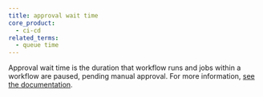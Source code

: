 ```yaml
---
title: approval wait time
core_product:
  - ci-cd
related_terms:
  - queue time
---
```

Approval wait time is the duration that workflow runs and jobs within a workflow are paused, pending manual approval. For more information, <a href="/continuous_integration/pipelines/#supported-features">see the documentation</a>.